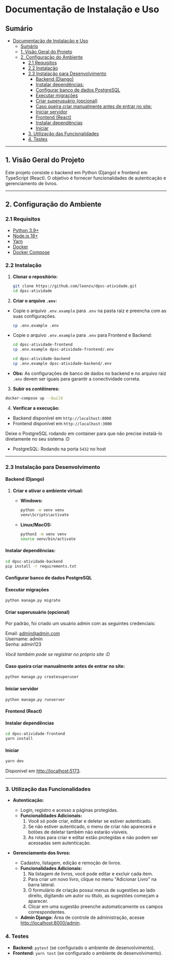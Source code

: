 # Documentação de Instalação e Uso

## Sumário

- [Documentação de Instalação e Uso](#documentação-de-instalação-e-uso)
  - [Sumário](#sumário)
  - [1. Visão Geral do Projeto](#1-visão-geral-do-projeto)
  - [2. Configuração do Ambiente](#2-configuração-do-ambiente)
    - [2.1 Requisitos](#21-requisitos)
    - [2.2 Instalação](#22-instalação)
    - [2.3 Instalação para Desenvolvimento](#23-instalação-para-desenvolvimento)
      - [Backend (Django)](#backend-django)
      - [Instalar dependências:](#instalar-dependências)
      - [Configurar banco de dados PostgreSQL](#configurar-banco-de-dados-postgresql)
      - [Executar migrações](#executar-migrações)
      - [Criar superusuário (opcional)](#criar-superusuário-opcional)
      - [Caso queira criar manualmente antes de entrar no site:](#caso-queira-criar-manualmente-antes-de-entrar-no-site)
      - [Iniciar servidor](#iniciar-servidor)
      - [Frontend (React)](#frontend-react)
      - [Instalar dependências](#instalar-dependências-1)
      - [Iniciar](#iniciar)
    - [3. Utilização das Funcionalidades](#3-utilização-das-funcionalidades)
    - [4. Testes](#4-testes)

---

## 1. Visão Geral do Projeto

Este projeto consiste o backend em Python (Django) e frontend em TypeScript (React). O objetivo é fornecer funcionalidades de autenticação e gerenciamento de livros.

---

## 2. Configuração do Ambiente

### 2.1 Requisitos

- [Python 3.9+](https://www.python.org/downloads/)
- [Node.js 18+](https://nodejs.org/en/download/)
- [Yarn](https://classic.yarnpkg.com/en/docs/install)
- [Docker](https://docs.docker.com/engine/install/)
- [Docker Compose](https://docs.docker.com/compose/install/)

### 2.2 Instalação

1. **Clonar o repositório:**

   ```bash
   git clone https://github.com/leonzv/dpsc-atividade.git
   cd dpsc-atividade
   ```

2. **Criar o arquivo ```.env```:**

- Copie o arquivo ```.env.example``` para ```.env``` na pasta raiz e preencha com as suas configurações.
  
  ```bash
  cp .env.example .env
  ```

- Copie o arquivo ```.env.example``` para ```.env``` para Frontend e Backend:
  
  ```bash
  cd dpsc-atividade-frontend
  cp .env.example dpsc-atividade-frontend/.env 

  cd dpsc-atividade-backend
  cp .env.example dpsc-atividade-backend/.env
  ```

- **Obs:** As configurações de banco de dados no backend e no arquivo raiz `.env` devem ser iguais para garantir a conectividade correta.

3. **Subir os contêineres:**

```bash
docker-compose up --build
```

4. **Verificar a execução:**

- Backend disponível em ```http://localhost:8000```
- Frontend disponível em ```http://localhost:3000```

Deixe o PostgreSQL rodando em container para que não precise instalá-lo diretamente no seu sistema :D

- PostgreSQL: Rodando na porta ```5432``` no host

---

### 2.3 Instalação para Desenvolvimento

#### Backend (Django)

1. **Criar e ativar o ambiente virtual:**

    - **Windows:**

        ```bash
        python -m venv venv
        venv\Scripts\activate
        ```

    - **Linux/MacOS:**

        ```bash
        python3 -m venv venv
        source venv/bin/activate
        ```

#### Instalar dependências:

```bash
cd dpsc-atividade-backend
pip install -r requirements.txt
```

#### Configurar banco de dados PostgreSQL

#### Executar migrações

```bash
python manage.py migrate
```

#### Criar superusuário (opcional)

Por padrão, foi criado um usuário admin com as seguintes credenciais:

Email: <admin@admin.com>  
Username: admin  
Senha: admin123

*Você também pode se registrar no próprio site :D*

#### Caso queira criar manualmente antes de entrar no site:

```bash
python manage.py createsuperuser
```

#### Iniciar servidor

```bash
python manage.py runserver
```

#### Frontend (React)

#### Instalar dependências

```bash
cd dpsc-atividade-frontend
yarn install
```

#### Iniciar

```bash
yarn dev
```

Disponível em <http://localhost:5173>.

---

### 3. Utilização das Funcionalidades

- **Autenticação:**
  - Login, registro e acesso a páginas protegidas.
  - **Funcionalidades Adicionais:**
    1. Você só pode criar, editar e deletar se estiver autenticado.
    2. Se não estiver autenticado, o menu de criar não aparecerá e botões de deletar também não estarão visíveis.
    3. As rotas para criar e editar estão protegidas e não podem ser acessadas sem autenticação.

- **Gerenciamento dos livros:**
  - Cadastro, listagem, edição e remoção de livros.
  - **Funcionalidades Adicionais:**
    1. Na listagem de livros, você pode editar e excluir cada item.
    2. Para criar um novo livro, clique no menu "Adicionar Livro" na barra lateral.
    3. O formulário de criação possui menus de sugestões ao lado direito, digitando um autor ou título, as sugestões começam a aparecer.
    4. Clicar em uma sugestão preenche automaticamente os campos correspondentes.
  - **Admin Django:** Área de controle de administração, acesse <http://localhost:8000/admin>.

### 4. Testes

- **Backend:** ```pytest``` (se configurado o ambiente de desenvolvimento).
- **Frontend:** ```yarn test``` (se configurado o ambiente de desenvolvimento).
